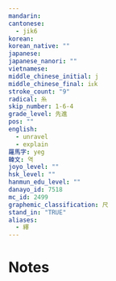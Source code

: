 ```yaml
---
mandarin:
cantonese:
  - jik6
korean:
korean_native: ""
japanese:
japanese_nanori: ""
vietnamese:
middle_chinese_initial: j
middle_chinese_final: iᴇk
stroke_count: "9"
radical: 糸
skip_number: 1-6-4
grade_level: 先進
pos: ""
english:
  - unravel
  - explain
羅馬字: yeg
韓文: 역
joyo_level: ""
hsk_level: ""
hanmun_edu_level: ""
danayo_id: 7518
mc_id: 2499
graphemic_classification: 尺
stand_in: "TRUE"
aliases:
  - 繹
---
```


# Notes
